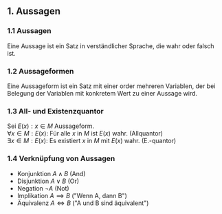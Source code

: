 ## 1. Aussagen
### 1.1 Aussagen
Eine Aussage ist ein Satz in verständlicher Sprache, die wahr oder falsch ist.

### 1.2 Aussageformen
Eine Aussageform ist ein Satz mit einer order mehreren Variablen, der bei
Belegung der Variablen mit konkretem Wert zu einer Aussage wird.

### 1.3 All- und Existenzquantor
Sei $E(x): x \in M$ Aussageform.  
$\forall x \in M: E(x)$: Für alle $x$ in $M$ ist $E(x)$ wahr. (Allquantor)  
$\exists x \in M: E(x)$: Es existiert $x$ in $M$ mit $E(x)$ wahr. (E.-quantor)

### 1.4 Verknüpfung von Aussagen
- Konjunktion $A \land B$ (And)
- Disjunktion $A \lor B$ (Or)
- Negation $\lnot A$ (Not)
- Implikation $A \implies B$ ("Wenn A, dann B")
- Äquivalenz $A \iff B$ ("A und B sind äquivalent")

